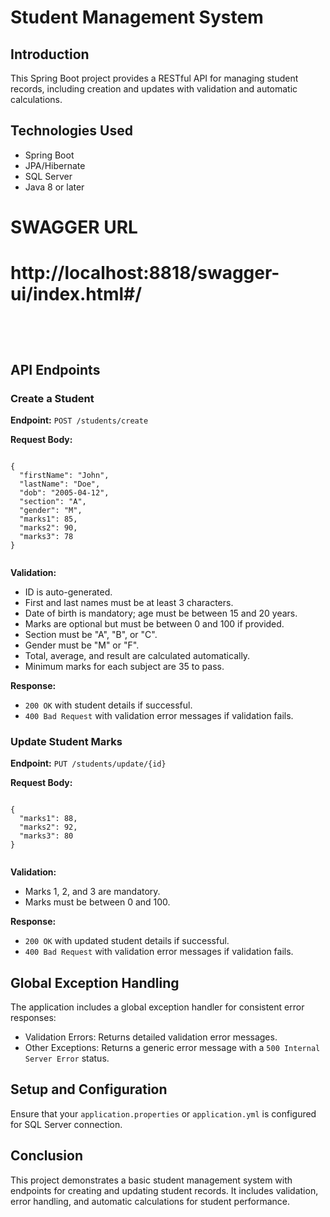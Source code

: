 <!DOCTYPE html>
<html lang="en">
<head>
    <meta charset="UTF-8">
    <meta name="viewport" content="width=device-width, initial-scale=1.0">
   

</head>
<body>
    <h1>Student Management System</h1>
    <h2>Introduction</h2>
    <p>This Spring Boot project provides a RESTful API for managing student records, including creation and updates with validation and automatic calculations.</p>
    <h2>Technologies Used</h2>
    <ul>
        <li>Spring Boot</li>
        <li>JPA/Hibernate</li>
        <li>SQL Server</li>
        <li>Java 8 or later</li>
    </ul>
    <h1> SWAGGER URL <h1>
    <p> http://localhost:8818/swagger-ui/index.html#/ <p>
        <br>
    <h2>API Endpoints</h2>
    <h3>Create a Student</h3>
    <p><strong>Endpoint:</strong> <code>POST /students/create</code></p>
    <p><strong>Request Body:</strong></p>
    <pre><code>
{
  "firstName": "John",
  "lastName": "Doe",
  "dob": "2005-04-12",
  "section": "A",
  "gender": "M",
  "marks1": 85,
  "marks2": 90,
  "marks3": 78
}
    </code></pre>
    <p><strong>Validation:</strong></p>
    <ul>
        <li>ID is auto-generated.</li>
        <li>First and last names must be at least 3 characters.</li>
        <li>Date of birth is mandatory; age must be between 15 and 20 years.</li>
        <li>Marks are optional but must be between 0 and 100 if provided.</li>
        <li>Section must be "A", "B", or "C".</li>
        <li>Gender must be "M" or "F".</li>
        <li>Total, average, and result are calculated automatically.</li>
        <li>Minimum marks for each subject are 35 to pass.</li>
    </ul>
    <p><strong>Response:</strong></p>
    <ul>
        <li><code>200 OK</code> with student details if successful.</li>
        <li><code>400 Bad Request</code> with validation error messages if validation fails.</li>
    </ul>
    <h3>Update Student Marks</h3>
    <p><strong>Endpoint:</strong> <code>PUT /students/update/{id}</code></p>
    <p><strong>Request Body:</strong></p>
    <pre><code>
{
  "marks1": 88,
  "marks2": 92,
  "marks3": 80
}
    </code></pre>
    <p><strong>Validation:</strong></p>
    <ul>
        <li>Marks 1, 2, and 3 are mandatory.</li>
        <li>Marks must be between 0 and 100.</li>
    </ul>
    <p><strong>Response:</strong></p>
    <ul>
        <li><code>200 OK</code> with updated student details if successful.</li>
        <li><code>400 Bad Request</code> with validation error messages if validation fails.</li>
    </ul>
    <h2>Global Exception Handling</h2>
    <p>The application includes a global exception handler for consistent error responses:</p>
    <ul>
        <li>Validation Errors: Returns detailed validation error messages.</li>
        <li>Other Exceptions: Returns a generic error message with a <code>500 Internal Server Error</code> status.</li>
    </ul>
    <h2>Setup and Configuration</h2>
    <p>Ensure that your <code>application.properties</code> or <code>application.yml</code> is configured for SQL Server connection.</p>
    <h2>Conclusion</h2>
    <p>This project demonstrates a basic student management system with endpoints for creating and updating student records. It includes validation, error handling, and automatic calculations for student performance.</p>
</body>
</html>
